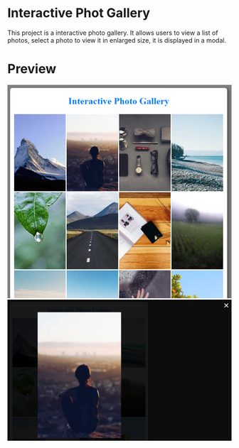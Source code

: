 
# Interactive Phot Gallery

This project is a interactive photo gallery. It allows users to view a list of photos, select a photo to view it in enlarged size, it is displayed in a modal.

# Preview

![App Screenshot](preview.png)
![App Screenshot](preview2.png)